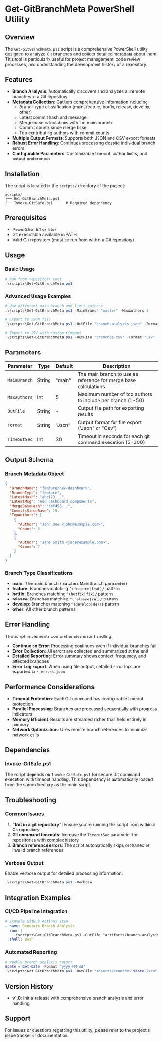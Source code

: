 # Get-GitBranchMeta PowerShell Utility

## Overview

The `Get-GitBranchMeta.ps1` script is a comprehensive PowerShell utility designed to analyze Git branches and collect detailed metadata about them. This tool is particularly useful for project management, code review processes, and understanding the development history of a repository.

## Features

- **Branch Analysis**: Automatically discovers and analyzes all remote branches in a Git repository
- **Metadata Collection**: Gathers comprehensive information including:
  - Branch type classification (main, feature, hotfix, release, develop, other)
  - Latest commit hash and message
  - Merge base calculations with the main branch
  - Commit counts since merge base
  - Top contributing authors with commit counts
- **Multiple Output Formats**: Supports both JSON and CSV export formats
- **Robust Error Handling**: Continues processing despite individual branch errors
- **Configurable Parameters**: Customizable timeout, author limits, and output preferences

## Installation

The script is located in the `scripts/` directory of the project:

```
scripts/
├── Get-GitBranchMeta.ps1
└── Invoke-GitSafe.ps1      # Required dependency
```

## Prerequisites

- PowerShell 5.1 or later
- Git executable available in PATH
- Valid Git repository (must be run from within a Git repository)

## Usage

### Basic Usage

```powershell
# Run from repository root
.\scripts\Get-GitBranchMeta.ps1
```

### Advanced Usage Examples

```powershell
# Use different main branch and limit authors
.\scripts\Get-GitBranchMeta.ps1 -MainBranch "master" -MaxAuthors 3

# Export to JSON file
.\scripts\Get-GitBranchMeta.ps1 -OutFile "branch-analysis.json" -Format "Json"

# Export to CSV with custom timeout
.\scripts\Get-GitBranchMeta.ps1 -OutFile "branches.csv" -Format "Csv" -TimeoutSec 60
```

## Parameters

| Parameter | Type | Default | Description |
|-----------|------|---------|-------------|
| `MainBranch` | String | "main" | The main branch to use as reference for merge base calculations |
| `MaxAuthors` | Int | 5 | Maximum number of top authors to include per branch (1-50) |
| `OutFile` | String | - | Output file path for exporting results |
| `Format` | String | "Json" | Output format for file export ("Json" or "Csv") |
| `TimeoutSec` | Int | 30 | Timeout in seconds for each git command execution (5-300) |

## Output Schema

### Branch Metadata Object

```json
{
  "BranchName": "feature/new-dashboard",
  "BranchType": "feature",
  "LatestHash": "abc123...",
  "LatestMsg": "Add dashboard components",
  "MergeBaseHash": "def456...",
  "CommitsSinceBase": 15,
  "TopAuthors": [
    {
      "Author": "John Doe <john@example.com>",
      "Count": 8
    },
    {
      "Author": "Jane Smith <jane@example.com>",
      "Count": 7
    }
  ]
}
```

### Branch Type Classifications

- **main**: The main branch (matches MainBranch parameter)
- **feature**: Branches matching `^(feature|feat)/` pattern
- **hotfix**: Branches matching `^(hotfix|fix)/` pattern  
- **release**: Branches matching `^(release|rel)/` pattern
- **develop**: Branches matching `^(develop|dev)$` pattern
- **other**: All other branch patterns

## Error Handling

The script implements comprehensive error handling:

- **Continue on Error**: Processing continues even if individual branches fail
- **Error Collection**: All errors are collected and summarized at the end
- **Detailed Reporting**: Error summary shows context, frequency, and affected branches
- **Error Log Export**: When using file output, detailed error logs are exported to `*_errors.json`

## Performance Considerations

- **Timeout Protection**: Each Git command has configurable timeout protection
- **Parallel Processing**: Branches are processed sequentially with progress indicators
- **Memory Efficient**: Results are streamed rather than held entirely in memory
- **Network Optimization**: Uses remote branch references to minimize network calls

## Dependencies

### Invoke-GitSafe.ps1

The script depends on `Invoke-GitSafe.ps1` for secure Git command execution with timeout handling. This dependency is automatically loaded from the same directory as the main script.

## Troubleshooting

### Common Issues

1. **"Not in a git repository"**: Ensure you're running the script from within a Git repository
2. **Git command timeouts**: Increase the `TimeoutSec` parameter for repositories with complex history
3. **Branch reference errors**: The script automatically skips orphaned or invalid branch references

### Verbose Output

Enable verbose output for detailed processing information:

```powershell
.\scripts\Get-GitBranchMeta.ps1 -Verbose
```

## Integration Examples

### CI/CD Pipeline Integration

```yaml
# Example GitHub Actions step
- name: Generate Branch Analysis
  run: |
    .\scripts\Get-GitBranchMeta.ps1 -OutFile "artifacts/branch-analysis.json"
  shell: pwsh
```

### Automated Reporting

```powershell
# Weekly branch analysis report
$date = Get-Date -Format "yyyy-MM-dd"
.\scripts\Get-GitBranchMeta.ps1 -OutFile "reports/branches-$date.json" -MaxAuthors 10
```

## Version History

- **v1.0**: Initial release with comprehensive branch analysis and error handling

## Support

For issues or questions regarding this utility, please refer to the project's issue tracker or documentation.
